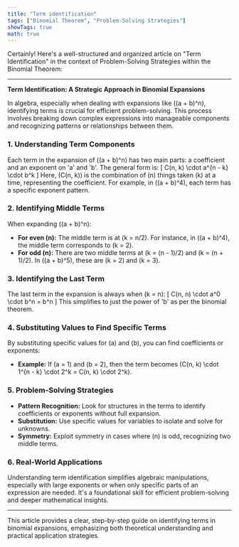 ```yaml
---
title: "Term identification"
tags: ["Binomial Theorem", "Problem-Solving Strategies"]
showTags: true
math: true
---
```




Certainly! Here's a well-structured and organized article on "Term Identification" in the context of Problem-Solving Strategies within the Binomial Theorem:

---

**Term Identification: A Strategic Approach in Binomial Expansions**

In algebra, especially when dealing with expansions like \((a + b)^n\), identifying terms is crucial for efficient problem-solving. This process involves breaking down complex expressions into manageable components and recognizing patterns or relationships between them.

### 1. Understanding Term Components

Each term in the expansion of \((a + b)^n\) has two main parts: a coefficient and an exponent on 'a' and 'b'. The general form is:
\[
C(n, k) \cdot a^{n - k} \cdot b^k
\]
Here, \(C(n, k)\) is the combination of \(n\) things taken \(k\) at a time, representing the coefficient. For example, in \((a + b)^4\), each term has a specific exponent pattern.

### 2. Identifying Middle Terms

When expanding \((a + b)^n\):

- **For even \(n\):** The middle term is at \(k = n/2\). For instance, in \((a + b)^4\), the middle term corresponds to \(k = 2\).
- **For odd \(n\):** There are two middle terms at \(k = (n - 1)/2\) and \(k = (n + 1)/2\). In \((a + b)^5\), these are \(k = 2\) and \(k = 3\).

### 3. Identifying the Last Term

The last term in the expansion is always when \(k = n\):
\[
C(n, n) \cdot a^0 \cdot b^n = b^n
\]
This simplifies to just the power of 'b' as per the binomial theorem.

### 4. Substituting Values to Find Specific Terms

By substituting specific values for \(a\) and \(b\), you can find coefficients or exponents:
- **Example:** If \(a = 1\) and \(b = 2\), then the term becomes \(C(n, k) \cdot 1^{n - k} \cdot 2^k = C(n, k) \cdot 2^k\).

### 5. Problem-Solving Strategies

- **Pattern Recognition:** Look for structures in the terms to identify coefficients or exponents without full expansion.
- **Substitution:** Use specific values for variables to isolate and solve for unknowns.
- **Symmetry:** Exploit symmetry in cases where \(n\) is odd, recognizing two middle terms.

### 6. Real-World Applications

Understanding term identification simplifies algebraic manipulations, especially with large exponents or when only specific parts of an expression are needed. It's a foundational skill for efficient problem-solving and deeper mathematical insights.

---

This article provides a clear, step-by-step guide on identifying terms in binomial expansions, emphasizing both theoretical understanding and practical application strategies.
